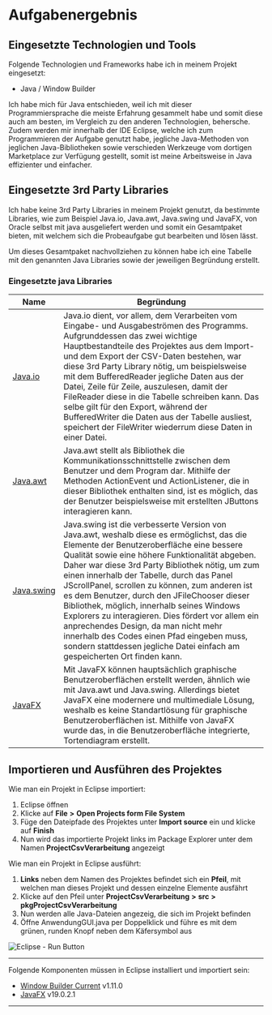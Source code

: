 # Aufgabenergebnis

## Eingesetzte Technologien und Tools

Folgende Technologien und Frameworks habe ich in meinem Projekt eingesetzt:

- Java / Window Builder

Ich habe mich für Java entschieden, weil ich mit dieser Programmiersprache die meiste Erfahrung gesammelt habe und somit diese auch am besten, im Vergleich zu den anderen Technologien, behersche. Zudem werden mir innerhalb der IDE Eclipse, welche ich zum Programmieren der Aufgabe genutzt habe, jegliche Java-Methoden von jeglichen Java-Bibliotheken sowie verschieden Werkzeuge vom dortigen Marketplace zur Verfügung gestellt, somit ist meine Arbeitsweise in Java effizienter und einfacher.

## Eingesetzte 3rd Party Libraries

Ich habe keine 3rd Party Libraries in meinem Projekt genutzt, da bestimmte Libraries, wie zum Beispiel Java.io, Java.awt, Java.swing und JavaFX, von Oracle selbst mit java ausgeliefert werden und somit ein Gesamtpaket bieten, mit welchem sich die Probeaufgabe gut bearbeiten und lösen lässt. 

Um dieses Gesamtpaket nachvollziehen zu können habe ich eine Tabelle mit den genannten Java Libraries sowie der jeweiligen Begründung erstellt.

### Eingesetzte java Libraries

Name | Begründung
--- | ---
[Java.io](https://docs.oracle.com/javase/7/docs/api/java/io/package-summary.html) | Java.io dient, vor allem, dem Verarbeiten vom Eingabe- und Ausgabeströmen des Programms. Aufgrunddessen das zwei wichtige Hauptbestandteile des Projektes aus dem Import- und dem Export der CSV-Daten bestehen, war diese 3rd Party Library nötig, um beispielsweise mit dem BufferedReader jegliche Daten aus der Datei, Zeile für Zeile, auszulesen, damit der FileReader diese in die Tabelle schreiben kann. Das selbe gilt für den Export, während der BufferedWriter die Daten aus der Tabelle ausliest, speichert der FileWriter wiederrum diese Daten in einer Datei.
[Java.awt](https://docs.oracle.com/javase/7/docs/api/java/awt/package-summary.html) | Java.awt stellt als Bibliothek die Kommunikationsschnittstelle zwischen dem Benutzer und dem Program dar. Mithilfe der Methoden ActionEvent und ActionListener, die in dieser Bibliothek enthalten sind, ist es möglich, das der Benutzer beispielsweise mit erstellten JButtons interagieren kann.
[Java.swing]() | Java.swing ist die verbesserte Version von Java.awt, weshalb diese es ermöglichst, das die Elemente der Benutzeroberfläche eine bessere Qualität sowie eine höhere Funktionalität abgeben. Daher war diese 3rd Party Bibliothek nötig, um zum einen innerhalb der Tabelle, durch das Panel JScrollPanel, scrollen zu können, zum anderen ist es dem Benutzer, durch den JFileChooser dieser Bibliothek, möglich, innerhalb seines Windows Explorers zu interagieren. Dies fördert vor allem ein anprechendes Design, da man nicht mehr innerhalb des Codes einen Pfad eingeben muss, sondern stattdessen jegliche Datei einfach am gespeicherten Ort finden kann.
[JavaFX](https://openjfx.io/) | Mit JavaFX können hauptsächlich graphische Benutzeroberflächen erstellt werden, ähnlich wie mit Java.awt und Java.swing. Allerdings bietet JavaFX eine modernere und multimediale Lösung, weshalb es keine Standartlösung für graphische Benutzeroberflächen ist. Mithilfe von JavaFX wurde das, in die Benutzeroberfläche integrierte, Tortendiagram erstellt.

## Importieren und Ausführen des Projektes

Wie man ein Projekt in Eclipse importiert:

1. Eclipse öffnen
2. Klicke auf **File** **>** **Open Projects form File System**
3. Füge den Dateipfade des Projektes unter **Import source** ein und klicke auf **Finish**
4. Nun wird das importierte Projekt links im Package Explorer unter dem Namen **ProjectCsvVerarbeitung** angezeigt

Wie man ein Projekt in Eclipse ausführt:
1. **Links** neben dem Namen des Projektes befindet sich ein **Pfeil**, mit welchen man dieses Projekt und dessen einzelne Elemente ausfährt
2. Klicke auf den Pfeil unter **ProjectCsvVerarbeitung** **>** **src** **>** **pkgProjectCsvVerarbeitung**
3. Nun werden alle Java-Dateien angezeig, die sich im Projekt befinden
4. Öffne AnwendungGUI.java per Doppelklick und führe es mit dem grünen, runden Knopf neben dem Käfersymbol aus

![Eclipse - Run Button](https://i.stack.imgur.com/z72yJ.png/)

---

Folgende Komponenten müssen in Eclipse installiert und importiert sein:

- [Window Builder Current](https://www.eclipse.org/windowbuilder/) v1.11.0
- [JavaFX](https://gluonhq.com/products/javafx/) v19.0.2.1

---

